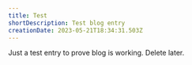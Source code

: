 ```yaml
---
title: Test
shortDescription: Test blog entry
creationDate: 2023-05-21T18:34:31.503Z
---
```


Just a test entry to prove blog is working. Delete later.

